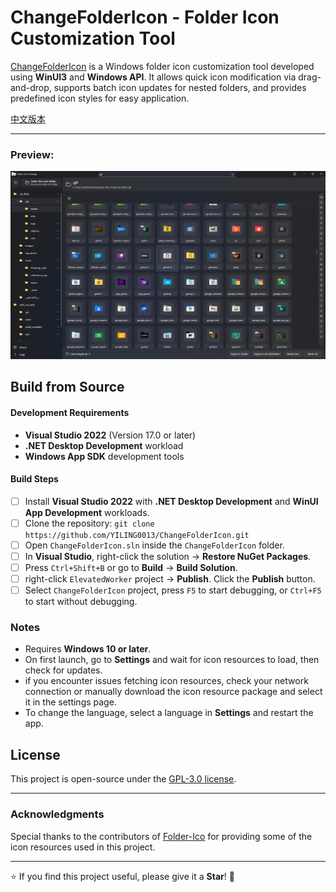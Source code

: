 ﻿# ChangeFolderIcon - Folder Icon Customization Tool  

[ChangeFolderIcon](https://github.com/YILING0013/ChangeFolderIcon) is a Windows folder icon customization tool developed using **WinUI3** and **Windows API**. It allows quick icon modification via drag-and-drop, supports batch icon updates for nested folders, and provides predefined icon styles for easy application.  

[中文版本](README.md)

---  

### Preview:  

![](./Assets/Images/1_en-us.png)  

## Build from Source  

#### Development Requirements  

* **Visual Studio 2022** (Version 17.0 or later)  
* **.NET Desktop Development** workload  
* **Windows App SDK** development tools  

#### Build Steps  

- [ ] Install **Visual Studio 2022** with **.NET Desktop Development** and **WinUI App Development** workloads.  
- [ ] Clone the repository: `git clone https://github.com/YILING0013/ChangeFolderIcon.git` 
- [ ] Open `ChangeFolderIcon.sln` inside the `ChangeFolderIcon` folder.  
- [ ] In **Visual Studio**, right-click the solution → **Restore NuGet Packages**.  
- [ ] Press `Ctrl+Shift+B` or go to **Build** → **Build Solution**.  
- [ ] right-click `ElevatedWorker` project → **Publish**. Click the **Publish** button.  
- [ ] Select `ChangeFolderIcon` project, press `F5` to start debugging, or `Ctrl+F5` to start without debugging.

### Notes  
- Requires **Windows 10 or later**.  
- On first launch, go to **Settings** and wait for icon resources to load, then check for updates.
- if you encounter issues fetching icon resources, check your network connection or manually download the icon resource package and select it in the settings page.  
- To change the language, select a language in **Settings** and restart the app.  

## License  

This project is open-source under the [GPL-3.0 license](LICENSE).  

---  
### Acknowledgments

Special thanks to the contributors of [Folder-Ico](https://github.com/icon11-community/Folder-Ico) for providing some of the icon resources used in this project.  

---

⭐ If you find this project useful, please give it a **Star**! 🚀